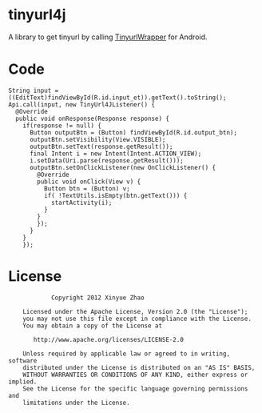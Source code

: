 # tinyurl4j
A library to get tinyurl by calling [TinyurlWrapper](https://github.com/XinyueZ/tinyurl-wrapper) for Android.

Code
============

```
String input = ((EditText)findViewById(R.id.input_et)).getText().toString();
Api.call(input, new TinyUrl4JListener() {
  @Override
  public void onResponse(Response response) {
    if(response != null) {
      Button outputBtn = (Button) findViewById(R.id.output_btn);
      outputBtn.setVisibility(View.VISIBLE);
      outputBtn.setText(response.getResult());
      final Intent i = new Intent(Intent.ACTION_VIEW);
      i.setData(Uri.parse(response.getResult()));
      outputBtn.setOnClickListener(new OnClickListener() {
        @Override
        public void onClick(View v) {
          Button btn = (Button) v;
          if( !TextUtils.isEmpty(btn.getText())) {
            startActivity(i);
          }
        }
        });
      }
    }
    });
```

License
=======
                Copyright 2012 Xinyue Zhao

 	    Licensed under the Apache License, Version 2.0 (the "License");
 	    you may not use this file except in compliance with the License.
 	    You may obtain a copy of the License at

 	       http://www.apache.org/licenses/LICENSE-2.0

 	    Unless required by applicable law or agreed to in writing, software
 	    distributed under the License is distributed on an "AS IS" BASIS,
 	    WITHOUT WARRANTIES OR CONDITIONS OF ANY KIND, either express or implied.
 	    See the License for the specific language governing permissions and
 	    limitations under the License.
